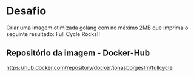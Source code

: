 <!-- DEV:      Jonas Borges L Moraes  -->
<!-- Email:    jonasleo92@yahoo.com.br -->
# Desafio

Criar uma imagem otimizada golang com no máximo 2MB que imprima o seguinte resultado: Full Cycle Rocks!!

## Repositório da imagem - Docker-Hub

<https://hub.docker.com/repository/docker/jonasborgeslm/fullcycle>
